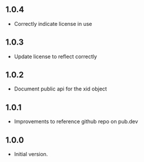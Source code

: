 ## 1.0.4

- Correctly indicate license in use

## 1.0.3

- Update license to reflect correctly


## 1.0.2

- Document public api for the xid object


## 1.0.1

- Improvements to reference github repo on pub.dev


## 1.0.0

- Initial version.

